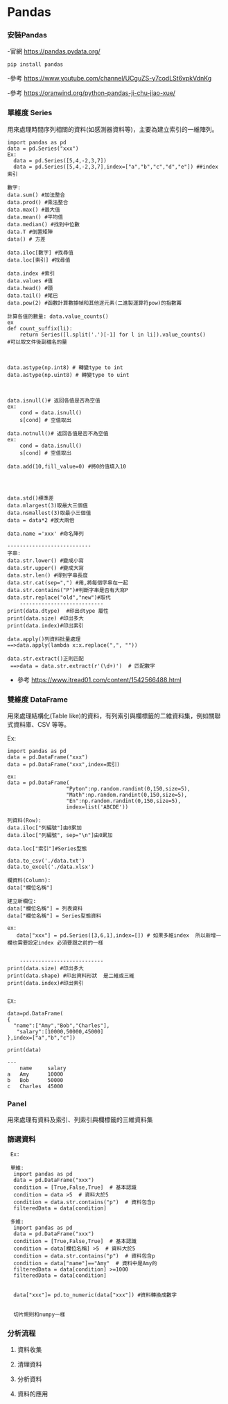 # Pandas

### 安裝Pandas

-官網 https://pandas.pydata.org/

`pip install pandas`

-參考    https://www.youtube.com/channel/UCguZS-y7codLSt6vpkVdnKg

-參考    https://oranwind.org/python-pandas-ji-chu-jiao-xue/

### 單維度 Series

用來處理時間序列相關的資料(如感測器資料等)，主要為建立索引的一維陣列。

  
    import pandas as pd
    data = pd.Series("xxx")
    Ex:
      data = pd.Series([5,4,-2,3,7])
      data = pd.Series([5,4,-2,3,7],index=["a","b","c","d","e"]) ##index 索引
    
    數字:
    data.sum() #加法整合
    data.prod() #乘法整合
    data.max() #最大值
    data.mean() #平均值
    data.median() #找到中位數
    data.T #倒置矩陣
    data() # 方差
    
    data.iloc[數字] #找尋值
    data.loc[索引] #找尋值
    
    data.index #索引
    data.values #值
    data.head() #頭
    data.tail() #尾巴
    data.pow(2) #函數計算數據幀和其他逐元素(二進製運算符pow)的指數冪
    
    計算各值的數量: data.value_counts()
    ex
    def count_suffix(li):
        return Series([l.split('.')[-1] for l in li]).value_counts()
    #可以取文件後副檔名的量
    
    
    
    data.astype(np.int8) # 轉變type to int
    data.astype(np.uint8) # 轉變type to uint
    
    
    
    data.isnull()# 返回各值是否為空值
    ex:  
        cond = data.isnull()
        s[cond] # 空值取出
  
    data.notnull()# 返回各值是否不為空值
    ex:  
        cond = data.isnull()
        s[cond] # 空值取出
  
    data.add(10,fill_value=0) #將0的值填入10
    
    
    
    
    data.std()標準差
    data.mlargest(3)取最大三個值
    data.nsmallest(3)取最小三個值
    data = data*2 #放大兩倍
    
    data.name ='xxx' #命名陣列
    
    ---------------------------
    字串:
    data.str.lower() #變成小寫
    data.str.upper() #變成大寫
    data.str.len() #得到字串長度
    data.str.cat(sep=",") #用,將每個字串在一起
    data.str.contains("P")#判斷字串是否有大寫P
    data.str.replace("old","new")#取代
        ---------------------------
    print(data.dtype)  #印出dtype 屬性
    print(data.size) #印出多大
    print(data.index)#印出索引
    
    data.apply()列資料批量處理
    ==>data.apply(lambda x:x.replace(",", ""))
    
    data.str.extract()正則匹配
     ==>data = data.str.extract(r'(\d+)')  # 匹配數字
 
 
 
 
- 參考 https://www.itread01.com/content/1542566488.html
     
    
   


### 雙維度 DataFrame 

用來處理結構化(Table like)的資料，有列索引與欄標籤的二維資料集，例如關聯式資料庫、CSV 等等。

  Ex:
  
    import pandas as pd
    data = pd.DataFrame("xxx")
    data = pd.DataFrame("xxx",index=索引)
    
    ex:
    data = pd.DataFrame(
                       "Pyton":np.random.randint(0,150,size=5),
                       "Math":np.random.randint(0,150,size=5),
                       "En":np.random.randint(0,150,size=5),   
                       index=list('ABCDE'))
    
    列資料(Row):
    data.iloc["列編號"]由0累加
    data.iloc["列編號", sep="\n"]由0累加
    
    data.loc["索引"]#Series型態
    
    data.to_csv('./data.txt')
    data.to_excel('./data.xlsx')
    
    欄資料(Column):
    data["欄位名稱"]
    
    建立新欄位:
    data["欄位名稱"] = 列表資料
    data["欄位名稱"] = Series型態資料
    
    ex:
       data["xxx"] = pd.Series([3,6,1],index=[]) # 如果多維index  所以新增一欄也需要設定index 必須要跟之前的一樣
       
    
        ---------------------------
    print(data.size) #印出多大
    print(data.shape) #印出資料形狀  是二維或三維
    print(data.index)#印出索引
    
    
    EX:
    
    data=pd.DataFrame(
    {
      "name":["Amy","Bob","Charles"],
       "salary":[10000,50000,45000]
    },index=["a","b","c"])
    
    print(data)
    
    --- 
        name     salary
    a   Amy      10000
    b   Bob      50000
    c   Charles  45000



### Panel

用來處理有資料及索引、列索引與欄標籤的三維資料集






### 篩選資料

     Ex:
     
     單維:
      import pandas as pd
      data = pd.DataFrame("xxx")
      condition = [True,False,True]  # 基本認識
      condition = data >5  # 資料大於5
      condition = data.str.contains("p")  # 資料包含p
      filteredData = data[condition]
      
     多維: 
      import pandas as pd
      data = pd.DataFrame("xxx")
      condition = [True,False,True]  # 基本認識
      condition = data[欄位名稱] >5  # 資料大於5
      condition = data.str.contains("p")  # 資料包含p
      condition = data["name"]=="Amy"  # 資料中是Amy的
      filteredData = data[condition] >=1000
      filteredData = data[condition]


      data["xxx"]= pd.to_numeric(data["xxx"]) #資料轉換成數字


      切片規則和numpy一樣
      

      


### 分析流程

1. 資料收集

2. 清理資料

3. 分析資料

4. 資料的應用
